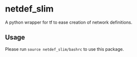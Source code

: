 # netdef_slim
A python wrapper for tf to ease creation of network definitions.

## Usage
Please run `source netdef_slim/bashrc` to use this package.

